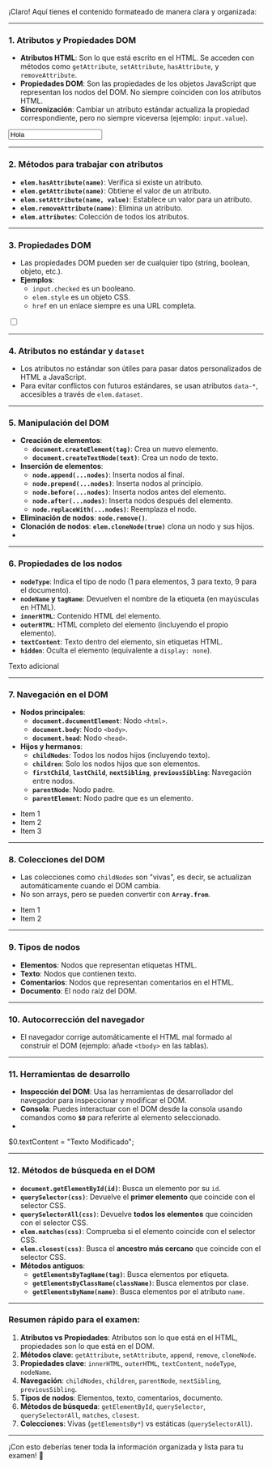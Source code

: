 ¡Claro! Aquí tienes el contenido formateado de manera clara y organizada:

---

### **1. Atributos y Propiedades DOM**
- **Atributos HTML**: Son lo que está escrito en el HTML. Se acceden con métodos como `getAttribute`, `setAttribute`, `hasAttribute`, y `removeAttribute`.
- **Propiedades DOM**: Son las propiedades de los objetos JavaScript que representan los nodos del DOM. No siempre coinciden con los atributos HTML.
- **Sincronización**: Cambiar un atributo estándar actualiza la propiedad correspondiente, pero no siempre viceversa (ejemplo: `input.value`).
<input id="miInput" type="text" value="Hola">
<script>
  const input = document.getElementById("miInput");

  // Atributos HTML
  console.log(input.getAttribute("value")); // "Hola"
  input.setAttribute("value", "Mundo");
  console.log(input.getAttribute("value")); // "Mundo"

  // Propiedades DOM
  console.log(input.value); // "Mundo"
  input.value = "Nuevo Texto";
  console.log(input.value); // "Nuevo Texto"
</script>



---

### **2. Métodos para trabajar con atributos**
- **`elem.hasAttribute(name)`**: Verifica si existe un atributo.
- **`elem.getAttribute(name)`**: Obtiene el valor de un atributo.
- **`elem.setAttribute(name, value)`**: Establece un valor para un atributo.
- **`elem.removeAttribute(name)`**: Elimina un atributo.
- **`elem.attributes`**: Colección de todos los atributos.
<div id="miDiv" class="contenedor" data-info="123"></div>
<script>
  const div = document.getElementById("miDiv");

  // Verificar atributo
  console.log(div.hasAttribute("class")); // true

  // Obtener atributo
  console.log(div.getAttribute("data-info")); // "123"

  // Establecer atributo
  div.setAttribute("data-info", "456");
  console.log(div.getAttribute("data-info")); // "456"

  // Eliminar atributo
  div.removeAttribute("class");
  console.log(div.hasAttribute("class")); // false

  // Colección de atributos
  console.log(div.attributes);
</script>

---

### **3. Propiedades DOM**
- Las propiedades DOM pueden ser de cualquier tipo (string, boolean, objeto, etc.).
- **Ejemplos**:
  - `input.checked` es un booleano.
  - `elem.style` es un objeto CSS.
  - `href` en un enlace siempre es una URL completa.
    
<input type="checkbox" id="miCheckbox">
<script>
  const checkbox = document.getElementById("miCheckbox");

  // Propiedad booleana
  checkbox.checked = true;
  console.log(checkbox.checked); // true

  // Objeto CSS
  checkbox.style.color = "red";
  console.log(checkbox.style.color); // "red"
</script>

---

### **4. Atributos no estándar y `dataset`**
- Los atributos no estándar son útiles para pasar datos personalizados de HTML a JavaScript.
- Para evitar conflictos con futuros estándares, se usan atributos `data-*`, accesibles a través de `elem.dataset`.
  
<div id="miElemento" data-user-id="789" data-role="admin"></div>
<script>
  const elemento = document.getElementById("miElemento");

  // Leer `dataset`
  console.log(elemento.dataset.userId); // "789"
  console.log(elemento.dataset.role); // "admin"

  // Modificar `dataset`
  elemento.dataset.role = "editor";
  console.log(elemento.dataset.role); // "editor"
</script>

---

### **5. Manipulación del DOM**
- **Creación de elementos**:
  - **`document.createElement(tag)`**: Crea un nuevo elemento.
  - **`document.createTextNode(text)`**: Crea un nodo de texto.
- **Inserción de elementos**:
  - **`node.append(...nodes)`**: Inserta nodos al final.
  - **`node.prepend(...nodes)`**: Inserta nodos al principio.
  - **`node.before(...nodes)`**: Inserta nodos antes del elemento.
  - **`node.after(...nodes)`**: Inserta nodos después del elemento.
  - **`node.replaceWith(...nodes)`**: Reemplaza el nodo.
- **Eliminación de nodos**: **`node.remove()`**.
- **Clonación de nodos**: **`elem.cloneNode(true)`** clona un nodo y sus hijos.
-   
<div id="contenedor"></div>
<script>
  const contenedor = document.getElementById("contenedor");

  // Crear elemento
  const nuevoDiv = document.createElement("div");
  nuevoDiv.textContent = "Hola Mundo";

  // Insertar elemento
  contenedor.append(nuevoDiv);

  // Reemplazar
  const reemplazo = document.createElement("span");
  reemplazo.textContent = "Nuevo Texto";
  nuevoDiv.replaceWith(reemplazo);

  // Eliminar
  reemplazo.remove();
</script>

---

### **6. Propiedades de los nodos**
- **`nodeType`**: Indica el tipo de nodo (1 para elementos, 3 para texto, 9 para el documento).
- **`nodeName` y `tagName`**: Devuelven el nombre de la etiqueta (en mayúsculas en HTML).
- **`innerHTML`**: Contenido HTML del elemento.
- **`outerHTML`**: HTML completo del elemento (incluyendo el propio elemento).
- **`textContent`**: Texto dentro del elemento, sin etiquetas HTML.
- **`hidden`**: Oculta el elemento (equivalente a `display: none`).
<div id="miDiv">Texto <span>adicional</span></div>
<script>
  const div = document.getElementById("miDiv");

  console.log(div.nodeType); // 1 (Elemento)
  console.log(div.nodeName); // "DIV"
  console.log(div.tagName); // "DIV"

  console.log(div.innerHTML); // "Texto <span>adicional</span>"
  console.log(div.textContent); // "Texto adicional"
</script>

---


### **7. Navegación en el DOM**
- **Nodos principales**:
  - **`document.documentElement`**: Nodo `<html>`.
  - **`document.body`**: Nodo `<body>`.
  - **`document.head`**: Nodo `<head>`.
- **Hijos y hermanos**:
  - **`childNodes`**: Todos los nodos hijos (incluyendo texto).
  - **`children`**: Solo los nodos hijos que son elementos.
  - **`firstChild`**, **`lastChild`**, **`nextSibling`**, **`previousSibling`**: Navegación entre nodos.
  - **`parentNode`**: Nodo padre.
  - **`parentElement`**: Nodo padre que es un elemento.
<ul id="lista">
  <li>Item 1</li>
  <li>Item 2</li>
  <li>Item 3</li>
</ul>
<script>
  const lista = document.getElementById("lista");

  console.log(lista.children); // HTMLCollection de <li>
  console.log(lista.firstChild); // Nodo de texto (espacio en blanco)
  console.log(lista.firstElementChild); // Primer <li>
  console.log(lista.lastElementChild); // Último <li>
</script>


---

### **8. Colecciones del DOM**
- Las colecciones como `childNodes` son "vivas", es decir, se actualizan automáticamente cuando el DOM cambia.
- No son arrays, pero se pueden convertir con **`Array.from`**.
<ul>
  <li>Item 1</li>
  <li>Item 2</li>
</ul>
<script>
  const items = document.getElementsByTagName("li");

  console.log(items.length); // 2

  // Convertir a array
  const arrayItems = Array.from(items);
  arrayItems.forEach(item => console.log(item.textContent));
</script>

---

### **9. Tipos de nodos**
- **Elementos**: Nodos que representan etiquetas HTML.
- **Texto**: Nodos que contienen texto.
- **Comentarios**: Nodos que representan comentarios en el HTML.
- **Documento**: El nodo raíz del DOM.
<div><!-- Un comentario --></div>
<script>
  const div = document.querySelector("div");

  console.log(div.nodeType); // 1 (Elemento)
  console.log(div.firstChild.nodeType); // 8 (Comentario)
</script>

---

### **10. Autocorrección del navegador**
- El navegador corrige automáticamente el HTML mal formado al construir el DOM (ejemplo: añade `<tbody>` en las tablas).
  

---

### **11. Herramientas de desarrollo**
- **Inspección del DOM**: Usa las herramientas de desarrollador del navegador para inspeccionar y modificar el DOM.
- **Consola**: Puedes interactuar con el DOM desde la consola usando comandos como **`$0`** para referirte al elemento seleccionado.
- 
$0.textContent = "Texto Modificado";


---

### **12. Métodos de búsqueda en el DOM**
- **`document.getElementById(id)`**: Busca un elemento por su `id`.
- **`querySelector(css)`**: Devuelve el **primer elemento** que coincide con el selector CSS.
- **`querySelectorAll(css)`**: Devuelve **todos los elementos** que coinciden con el selector CSS.
- **`elem.matches(css)`**: Comprueba si el elemento coincide con el selector CSS.
- **`elem.closest(css)`**: Busca el **ancestro más cercano** que coincide con el selector CSS.
- **Métodos antiguos**:
  - **`getElementsByTagName(tag)`**: Busca elementos por etiqueta.
  - **`getElementsByClassName(className)`**: Busca elementos por clase.
  - **`getElementsByName(name)`**: Busca elementos por el atributo `name`.
<div id="miDiv" class="contenedor"></div>
<script>
  const divById = document.getElementById("miDiv");
  const divByClass = document.querySelector(".contenedor");
  const allDivs = document.querySelectorAll("div");

  console.log(divById); // <div id="miDiv" class="contenedor">
  console.log(divByClass); // <div id="miDiv" class="contenedor">
  console.log(allDivs); // NodeList de todos los div
</script>

---

### **Resumen rápido para el examen:**
1. **Atributos vs Propiedades**: Atributos son lo que está en el HTML, propiedades son lo que está en el DOM.
2. **Métodos clave**: `getAttribute`, `setAttribute`, `append`, `remove`, `cloneNode`.
3. **Propiedades clave**: `innerHTML`, `outerHTML`, `textContent`, `nodeType`, `nodeName`.
4. **Navegación**: `childNodes`, `children`, `parentNode`, `nextSibling`, `previousSibling`.
5. **Tipos de nodos**: Elementos, texto, comentarios, documento.
6. **Métodos de búsqueda**: `getElementById`, `querySelector`, `querySelectorAll`, `matches`, `closest`.
7. **Colecciones**: Vivas (`getElementsBy*`) vs estáticas (`querySelectorAll`).

---

¡Con esto deberías tener toda la información organizada y lista para tu examen! 🚀


